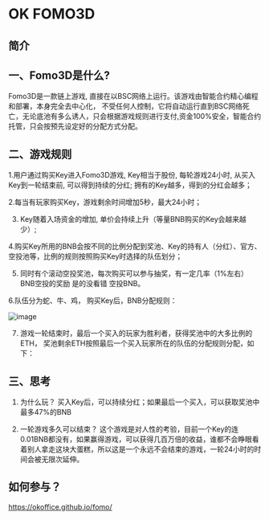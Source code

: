 # OK FOMO3D

## 简介

## 一、Fomo3D是什么?
Fomo3D是一款链上游戏, 直接在以BSC网络上运行。该游戏由智能合约精心编程和部署，本身完全去中心化， 不受任何人控制，它将自动运行直到BSC网络死亡，无论底池有多么诱人，只会根据游戏规则进行支付,资金100%安全，智能合约托管，只会按预先设定好的分配方式分配。

## 二、游戏规则
1.用户通过购买Key进入Fomo3D游戏, Key相当于股份, 每轮游戏24小时, 从买入Key到一轮结束前, 可以得到持续的分红; 拥有的Key越多，得到的分红会越多；

2.每当有玩家购买Key，游戏剩余时间增加5秒，最大24小时；

3. Key随着入场资金的增加, 单价会持续上升（等量BNB购买的Key会越来越少）;

4.购买Key所用的BNB会按不同的比例分配到奖池、Key的持有人（分红）、官方、空投池等，比例的规则按照购买Key时选择的队伍划分；

5. 同时有个滚动空投奖池，每次购买可以参与抽奖，有一定几率（1%左右）BNB空投的奖励 是的没看错  空投BNB。

6.队伍分为蛇、牛、鸡， 购买Key后，BNB分配规则：  

![image](https://user-images.githubusercontent.com/103346653/163725773-e8dd752a-ea32-4986-9a31-188a46c01811.png)


7. 游戏一轮结束时，最后一个买入的玩家为胜利者，获得奖池中的大多比例的ETH， 奖池剩余ETH按照最后一个买入玩家所在的队伍的分配规则分配，如下：       

 

## 三、思考
1. 为什么玩？
买入Key后，可以持续分红；如果最后一个买入，可以获取奖池中最多47%的BNB

2. 一轮游戏多久可以结束？
这个游戏是对人性的考验，目前一个Key的连0.01BNB都没有，如果赢得游戏，可以获得几百万倍的收益，谁都不会睁眼看着别人拿走这块大蛋糕，所以这是一个永远不会结束的游戏，一轮24小时的时间会被无限次延伸。

## 如何参与？

https://okoffice.github.io/fomo/

